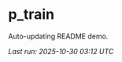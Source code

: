 # p_train

Auto-updating README demo.

<!--START_SECTION:status-->
_Last run: 2025-10-30 03:12 UTC_
<!--END_SECTION:status-->


























































































































































































































































































































































































































































































































































































































































































































































































































































































































































































































































































































































































































































































































































































































































































































































































































































